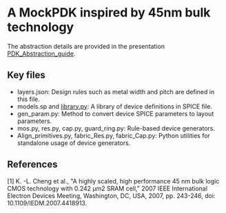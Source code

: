 # A MockPDK inspired by 45nm bulk technology

The abstraction details are provided in the presentation [PDK_Abstraction_guide](https://github.com/ALIGN-analoglayout/ALIGN-public/blob/bug/fix_link_PDK/pdks/PDK_Abstraction_Guide.pptx).

## Key files

* layers.json: Design rules such as metal width and pitch are defined in this file.
* models.sp and [library.py](https://github.com/ALIGN-analoglayout/ALIGN-public/blob/master/align/schema/library.py): A library of device definitions in SPICE file.
* gen_param.py: Method to convert device SPICE parameters to layout parameters.
* mos.py, res.py, cap.py, guard_ring.py: Rule-based device generators.
* Align_primitives.py, fabric_Res.py, fabric_Cap.py: Python utilities for standalone usage of device generators. 

## References

[1] K. -L. Cheng et al., "A highly scaled, high performance 45 nm bulk logic CMOS technology with 0.242 μm2 SRAM cell," 2007 IEEE International Electron Devices Meeting, Washington, DC, USA, 2007, pp. 243-246, doi: 10.1109/IEDM.2007.4418913.
